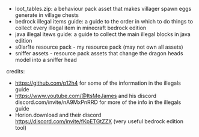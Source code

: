 - loot_tables.zip: a behaviour pack asset that makes villager spawn eggs generate in village chests
- bedrock illegal items guide: a guide to the order in which to do things to collect every illegal item in minecraft bedrock edition
- java illegal itews guide: a guide to collect the main illegal blocks in java edition
- s0lar1te resource pack - my resource pack (may not own all assets)
- sniffer assets - resource pack assets that change the dragon heads model into a sniffer head

credits:
- https://github.com/p12h4 for some of the information in the illegals guide
- https://www.youtube.com/@ItsMeJames and his discord discord.com/invite/nA9MxPnRRD for more of the info in the illegals guide
- Horion.download and their discord https://discord.com/invite/fKpETGtZZX (very useful bedrock edition tool)
